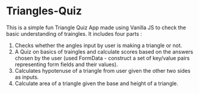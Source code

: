 # Triangles-Quiz
This is a  simple fun Triangle Quiz App made using Vanilla JS to check the basic understanding of traingles. It includes four parts :
1. Checks whether the angles input by user is making a triangle or not.
2. A Quiz on basics of traingles and calculate scores based on the answers chosen by the user (used FormData - construct a set of key/value pairs representing form fields and their values).
3. Calculates hypotenuse of a triangle from user given the other two sides as inputs.
4. Calculate area of a triangle given the base and height of a triangle.
